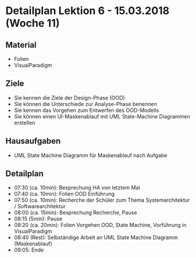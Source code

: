 Detailplan Lektion 6 - 15.03.2018 (Woche 11)
===========================================

Material
--------
* Folien
* VisualParadigm

Ziele
-----

* Sie kennen die Ziele der Design-Phase (OOD)
* Sie können die Unterschiede zur Analyse-Phase benennen
* Sie kennen das Vorgehen zum Entwerfen des OOD-Modells
* Sie können einen UI-Maskenablauf mit UML State-Machine Diagrammen erstellen

Hausaufgaben
---------------

* UML State Machine Diagramm für Maskenablauf nach Aufgabe

Detailplan
----------

* 07:30 (ca. 10min): Besprechung HA von letztem Mal
* 07:40 (ca. 10min): Folien OOD Einführung
* 07:50 (ca. 10min): Recherche der Schüler zum Thema Systemarchitektur / Softwarearchitektur
* 08:00 (ca. 15min): Besprechung Recherche, Pause
* 08:15 (5min): Pause
* 08:20 (ca. 20min): Folien Vorgehen OOD, State Machine, Vorführung in VisualParadigm
* 08:40 (Rest): Selbständige Arbeit an UML State Machine Diagramm (Maskenablauf)
* 09:05: Ende
